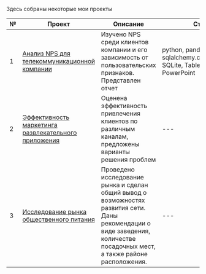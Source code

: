 Здесь собраны некоторые мои проекты

| № | Проект | Описание | Стек |
| --- | --- | --- | --- |
| 1 | [Анализ NPS для телекоммуникационной компании](https://github.com/Sofya-Z/Sofya-Z/tree/main/My-DA-portfolio/NPS-for-telecom)| Изучено NPS среди клиентов компании и его зависимость от пользовательских признаков. Представлен отчет | python, pandas, sqlalchemy.create_engine, SQLite, Tableau, PowerPoint  |
| 2 | [Эффективность маркетинга развлекательного приложения]() | Оценена эффективность привлечения клиентов по различным каналам, предложены варианты решения проблем | --- |
| 3 | [Исследование рынка общественного питания]() | Проведено исследование рынка и сделан общий вывод о возможностях развития сети. Даны рекомендации о виде заведения, количестве посадочных мест, а также районе расположения. | --- |
